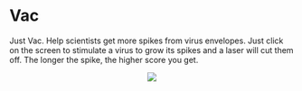 # Vac
Just Vac. Help scientists get more spikes from virus envelopes. Just click on the screen to stimulate a virus to grow its spikes and a laser will cut them off. The longer the spike, the higher score you get.

<p align="center">
  <img src="https://github.com/yeahBash/vac/assets/48160669/77b2928a-7b10-4668-8826-f5354729a008">
</p>
